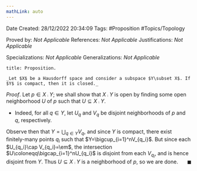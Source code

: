 ```yaml
---
mathLink: auto
---
```


<div class="topSpace"></div>

Date Created: 28/12/2022 20:34:09
Tags: #Proposition #Topics/Topology

Proved by: _Not Applicable_
References: _Not Applicable_
Justifications: _Not Applicable_

Specializations: _Not Applicable_
Generalizations: _Not Applicable_

``` ad-Proposition
title: Proposition.

_Let $X$ be a Hausdorff space and consider a subspace $Y\subset X$. If $Y$ is compact, then it is closed._

```

_Proof_. Let $p\in X\comp Y$; we shall show that $X\comp Y$ is open by finding some open neighborhood $U$ of $p$ such that $U\subseteq X\comp Y$.
* Indeed, for all $q\in Y$, let $U_q$ and $V_q$ be disjoint neighborhoods of $p$ and $q$, respectively.

Observe then that $Y=\bigcup_{q\in Y}V_q$, and since $Y$ is compact, there exist finitely-many points $q_i$ such that $Y=\bigcup_{i=1}^nV_{q_i}$. But since each $U_{q_i}\cap V_{q_i}=\em$, the intersection $U\coloneqq\bigcap_{i=1}^nU_{q_i}$ is disjoint from each $V_{q_i}$, and is hence disjoint from $Y$. Thus $U\subseteq X\comp Y$ is a neighborhood of $p$, so we are done.<span style="float:right;">$\blacksquare$</span>
